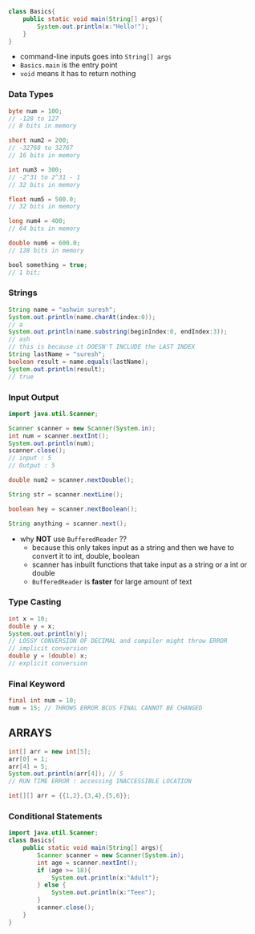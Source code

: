 ```java
class Basics{
	public static void main(String[] args){
		System.out.println(x:"Hello!");
	}
}
```

- command-line inputs goes into `String[] args`
- `Basics.main` is the entry point
- `void` means it has to return nothing

### Data Types
```java
byte num = 100;
// -128 to 127
// 8 bits in memory

short num2 = 200;
// -32768 to 32767
// 16 bits in memory

int num3 = 300;
// -2^31 to 2^31 - 1
// 32 bits in memory

float num5 = 500.0;
// 32 bits in memory

long num4 = 400;
// 64 bits in memory

double num6 = 600.0;
// 128 bits in memory
```

```java
bool something = true;
// 1 bit;
```

### Strings
```java
String name = "ashwin suresh";
System.out.println(name.charAt(index:0));
// a
System.out.println(name.substring(beginIndex:0, endIndex:3));
// ash
// this is because it DOESN'T INCLUDE the LAST INDEX
String lastName = "suresh";
boolean result = name.equals(lastName);
System.out.println(result);
// true
```

### Input Output
```java
import java.util.Scanner;

Scanner scanner = new Scanner(System.in);
int num = scanner.nextInt();
System.out.println(num);
scanner.close();
// input : 5
// Output : 5

double num2 = scanner.nextDouble();

String str = scanner.nextLine();

boolean hey = scanner.nextBoolean();

String anything = scanner.next();
```

- why **NOT** use `BufferedReader` ?? 
	- because this only takes input as a string and then we have to convert it to int, double, boolean
	- scanner has inbuilt functions that take input as a string or a int or double
	- `BufferedReader` is **faster** for large amount of text

### Type Casting

```java
int x = 10;
double y = x;
System.out.println(y);
// LOSSY CONVERSION OF DECIMAL and compiler might throw ERROR
// implicit conversion
double y = (double) x;
// explicit conversion
```

### Final Keyword
```java
final int num = 10;
num = 15; // THROWS ERROR BCUS FINAL CANNOT BE CHANGED
```

## ARRAYS
```java
int[] arr = new int[5];
arr[0] = 1;
arr[4] = 5;
System.out.println(arr[4]); // 5
// RUN TIME ERROR : accessing INACCESSIBLE LOCATION

int[][] arr = {{1,2},{3,4},{5,6}};
```

### Conditional Statements
```java
import java.util.Scanner;
class Basics{
	public static void main(String[] args){
		Scanner scanner = new Scanner(System.in);
		int age = scanner.nextInt();
		if (age >= 18){
			System.out.println(x:"Adult");
		} else {
			System.out.println(x:"Teen");
		}
		scanner.close();
	}
}
```
